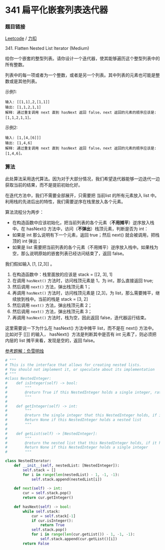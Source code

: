 # 341 扁平化嵌套列表迭代器

### 题目链接

[Leetcode](https://leetcode.com/problems/flatten-nested-list-iterator/) / [力扣](https://leetcode-cn.com/problems/flatten-nested-list-iterator/)

341\. Flatten Nested List Iterator (Medium)

给你一个嵌套的整型列表。请你设计一个迭代器，使其能够遍历这个整型列表中的所有整数。

列表中的每一项或者为一个整数，或者是另一个列表。其中列表的元素也可能是整数或是其他列表。

示例1:

```
输入: [[1,1],2,[1,1]]
输出: [1,1,2,1,1]
解释: 通过重复调用 next 直到 hasNext 返回 false，next 返回的元素的顺序应该是: [1,1,2,1,1]。
```

示例2:

```
输入: [1,[4,[6]]]
输出: [1,4,6]
解释: 通过重复调用 next 直到 hasNext 返回 false，next 返回的元素的顺序应该是: [1,4,6]。
```

### 算法

此处算法采用迭代算法。因为对于大部分情况，我们希望迭代器能够一边迭代一边获取当前的结果，而不是提前初始化好。

在迭代方法中，我们不需要全部展开，只需要把 当前list 的所有元素放入 list 中。利用栈的先进后出的特性，我们需要逆序在栈里放入各个元素。

算法流程分为两步：

* 在构造函数中应该初始化，把当前列表的各个元素（**不用摊平**）逆序放入栈中。在 hasNext() 方法中，访问（**不弹出**）栈顶元素，判断是否为 int：
* 如果是 int 那么说明有下一个元素，返回 true；然后 next() 就会被调用，把栈顶的 int 弹出；
* 如果是 list 需要把当前列表的各个元素（不用摊平）逆序放入栈中。如果栈为空，那么说明原始的嵌套列表已经访问结束了，返回 false。

我们假如输入 [1, [2,3]] 。

1. 在构造函数中：栈里面放的应该是 stack = [[2, 3], 1]
2. 在调用 `hasNext()` 方法时，访问栈顶元素是 1，为 int，那么直接返回 true;
3. 然后调用 `next()` 方法，弹出栈顶元素 1；
4. 再调用 `hasNext()` 方法时，访问栈顶元素是 [2,3]，为 list，那么需要摊平，继续放到栈中。当前的栈是 stack = [3, 2]
5. 然后调用 `next()` 方法，弹出栈顶元素 2；
6. 然后调用 `next()` 方法，弹出栈顶元素 3；
7. 再调用 `hasNext()` 方法时，栈为空，因此返回 false，迭代器运行结束。

这里需要说一下为什么在 hasNext() 方法中摊平 list，而不是在 next() 方法中。比如对于 [[]] 的输入， hasNext()  方法是判断其中是否有 int 元素了，则必须把内层的 list 摊平来看，发现是空的，返回 false。

[参考题解：负雪明烛](https://leetcode-cn.com/problems/flatten-nested-list-iterator/solution/fu-xue-ming-zhu-xiang-jie-ti-yi-shu-li-d-n4qa/)

```python
# """
# This is the interface that allows for creating nested lists.
# You should not implement it, or speculate about its implementation
# """
#class NestedInteger:
#    def isInteger(self) -> bool:
#        """
#        @return True if this NestedInteger holds a single integer, rather than a nested list.
#        """
#
#    def getInteger(self) -> int:
#        """
#        @return the single integer that this NestedInteger holds, if it holds a single integer
#        Return None if this NestedInteger holds a nested list
#        """
#
#    def getList(self) -> [NestedInteger]:
#        """
#        @return the nested list that this NestedInteger holds, if it holds a nested list
#        Return None if this NestedInteger holds a single integer
#        """

class NestedIterator:
    def __init__(self, nestedList: [NestedInteger]):
        self.stack = []
        for i in range(len(nestedList) - 1, -1, -1):
            self.stack.append(nestedList[i])        
    
    def next(self) -> int:
        cur = self.stack.pop()
        return cur.getInteger()
    
    def hasNext(self) -> bool:
        while self.stack:
            cur = self.stack[-1]
            if cur.isInteger():
                return True
            self.stack.pop()
            for i in range(len(cur.getList()) - 1, -1, -1):
                self.stack.append(cur.getList()[i])
        return False
```

